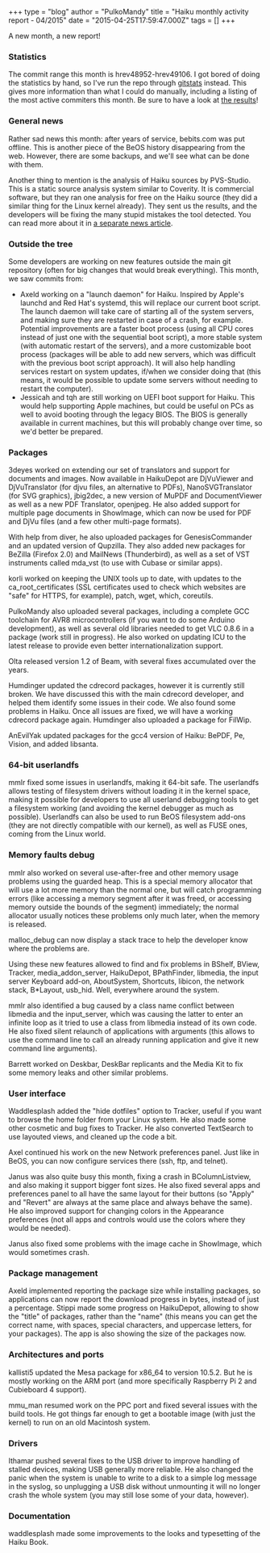 +++
type = "blog"
author = "PulkoMandy"
title = "Haiku monthly activity report - 04/2015"
date = "2015-04-25T17:59:47.000Z"
tags = []
+++

A new month, a new report!

<h3>Statistics</h3>

The commit range this month is hrev48952-hrev49106. I got bored of doing the statistics by hand, so I've run the repo through <a href="http://gitstats.sourceforge.net/">gitstats</a> instead. This gives more information than what I could do manually, including a listing of the most active commiters this month. Be sure to have a look at <a href="http://pulkomandy.tk/stats-201504">the results</a>!
<!--break-->
<h3>General news</h3>

Rather sad news this month: after years of service, bebits.com was put offline. This is another piece of the BeOS history disappearing from the web. However, there are some backups, and we'll see what can be done with them.

Another thing to mention is the analysis of Haiku sources by PVS-Studio. This is a static source analysis system similar to Coverity. It is commercial software, but they ran one analysis for free on the Haiku source (they did a similar thing for the Linux kernel already). They sent us the results, and the developers will be fixing the many stupid mistakes the tool detected. You can read more about it in <a href="https://www.haiku-os.org/news/2015-04-22_analysis_haiku_operating_system_beos_family_pvsstudio">a separate news article</a>.

<h3>Outside the tree</h3>

Some developers are working on new features outside the main git repository (often for big changes that would break everything). This month, we saw commits from:

<ul>
<li>Axeld working on a "launch daemon" for Haiku. Inspired by Apple's launchd and Red Hat's systemd, this will replace our current boot script. The launch daemon will take care of starting all of the system servers, and making sure they are restarted in case of a crash, for example. Potential improvements are a faster boot process (using all CPU cores instead of just one with the sequential boot script), a more stable system (with automatic restart of the servers), and a more customizable boot process (packages will be able to add new servers, which was difficult with the previous boot script approach). It will also help handling services restart on system updates, if/when we consider doing that (this means, it would be possible to update some servers without needing to restart the computer).</lI>
<li>Jessicah and tqh are still working on UEFI boot support for Haiku. This would help supporting Apple machines, but could be useful on PCs as well to avoid booting through the legacy BIOS. The BIOS is generally available in current machines, but this will probably change over time, so we'd better be prepared.</li>
</ul>

<h3>Packages</h3>
3deyes worked on extending our set of translators and support for documents and images. Now available in HaikuDepot are DjVuViewer and DjVuTranslator (for djvu files, an alternative to PDFs), NanoSVGTranslator (for SVG graphics), jbig2dec, a new version of MuPDF and DocumentViewer as well as a new PDF Translator, openjpeg. He also added support for multiple page documents in ShowImage, which can now be used for PDF and DjVu files (and a few other multi-page formats).

With help from diver, he also uploaded packages for GenesisCommander and an updated version of Qupzilla. They also added new packages for BeZilla (Firefox 2.0) and MailNews (Thunderbird), as well as a set of VST instruments called mda_vst (to use with Cubase or similar apps).

korli worked on keeping the UNIX tools up to date, with updates to the ca_root_certificates (SSL certificates used to check which websites are "safe" for HTTPS, for example), patch, wget, which, coreutils.

PulkoMandy also uploaded several packages, including a complete GCC toolchain for AVR8 microcontrollers (if you want to do some Arduino development), as well as several old libraries needed to get VLC 0.8.6 in a package (work still in progress). He also worked on updating ICU to the latest release to provide even better internationalization support.

Olta released version 1.2 of Beam, with several fixes accumulated over the years.

Humdinger updated the cdrecord packages, however it is currently still broken. We have discussed this with the main cdrecord developer, and helped them identify some issues in their code. We also found some problems in Haiku. Once all issues are fixed, we will have a working cdrecord package again. Humdinger also uploaded a package for FilWip.

AnEvilYak updated packages for the gcc4 version of Haiku: BePDF, Pe, Vision, and added libsanta.

<h3>64-bit userlandfs</h3>
mmlr fixed some issues in userlandfs, making it 64-bit safe. The userlandfs allows testing of filesystem drivers without loading it in the kernel space, making it possible for developers to use all userland debugging tools to get a filesystem working (and avoiding the kernel debugger as much as possible). Userlandfs can also be used to run BeOS filesystem add-ons (they are not directly compatible with our kernel), as well as FUSE ones, coming from the Linux world.

<h3>Memory faults debug</h3>

mmlr also worked on several use-after-free and other memory usage problems using the guarded heap. This is a special memory allocator that will use a lot more memory than the normal one, but will catch programming errors (like accessing a memory segment after it was freed, or accessing memory outside the bounds of the segment) immediately; the normal allocator usually notices these problems only much later, when the memory is released.

malloc_debug can now display a stack trace to help the developer know where the problems are.

Using these new features allowed to find and fix problems in BShelf, BView, Tracker, media_addon_server, HaikuDepot, BPathFinder, libmedia, the input server Keyboard add-on, AboutSystem, Shortcuts, libicon, the network stack, B*Layout, usb_hid. Well, everywhere around the system.

mmlr also identified a bug caused by a class name conflict between libmedia and the input_server, which was causing the latter to enter an infinite loop as it tried to use a class from libmedia instead of its own code. He also fixed silent relaunch of applications with arguments (this allows to use the command line to call an already running application and give it new command line arguments).

Barrett worked on Deskbar, DeskBar replicants and the Media Kit to fix some memory leaks and other similar problems.

<h3>User interface</h3>

Waddlesplash added the "hide dotfiles" option to Tracker, useful if you want to browse the home folder from your Linux system. He also made some other cosmetic and bug fixes to Tracker. He also converted TextSearch to use layouted views, and cleaned up the code a bit.

Axel continued his work on the new Network preferences panel. Just like in BeOS, you can now configure services there (ssh, ftp, and telnet).

Janus was also quite busy this month, fixing a crash in BColumnListview, and also making it support bigger font sizes. He also fixed several apps and preferences panel to all have the same layout for their buttons (so "Apply" and "Revert" are always at the same place and always behave the same). He also improved support for changing colors in the Appearance preferences (not all apps and controls would use the colors where they would be needed).

Janus also fixed some problems with the image cache in ShowImage, which would sometimes crash.

<h3>Package management</h3>

Axeld implemented reporting the package size while installing packages, so applications can now report the download progress in bytes, instead of just a percentage. Stippi made some progress on HaikuDepot, allowing to show the "title" of packages, rather than the "name" (this means you can get  the correct name, with spaces, special characters, and uppercase letters, for your packages). The app is also showing the size of the packages now.

<h3>Architectures and ports</h3>

kallisti5 updated the Mesa package for x86_64 to version 10.5.2. But he is mostly working on the ARM port (and more specifically Raspberry Pi 2 and Cubieboard 4 support).

mmu_man resumed work on the PPC port and fixed several issues with the build tools. He got things far enough to get a bootable image (with just the kernel) to run on an old Macintosh system.

<h3>Drivers</h3>

Ithamar pushed several fixes to the USB driver to improve handling of stalled devices, making USB generally more reliable. He also changed the panic when the system is unable to write to a disk to a simple log message in the syslog, so unplugging a USB disk without unmounting it will no longer crash the whole system (you may still lose some of your data, however).

<h3>Documentation</h3>

waddlesplash made some improvements to the looks and typesetting of the Haiku Book.